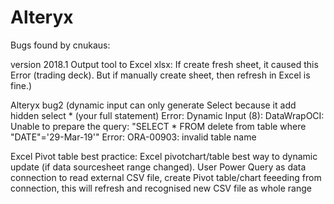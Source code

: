 # Alteryx
Bugs found by cnukaus:

version 2018.1
Output tool to Excel xlsx:
If create fresh sheet, it caused this Error (trading deck). But if manually create sheet, then refresh in Excel is fine.)

Alteryx bug2 (dynamic input can only generate Select because it add hidden select * (your full statement)
Error: Dynamic Input (8): DataWrapOCI: Unable to prepare the query: "SELECT * FROM delete from table where "DATE"='29-Mar-19'" Error: ORA-00903: invalid table name

Excel Pivot table best practice:
Excel pivotchart/table best way to dynamic update (if data sourcesheet range changed). User Power Query as data connection to read external CSV file, create Pivot table/chart feeeding from connection, this will refresh and recognised new CSV file as whole range
